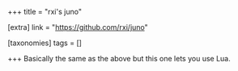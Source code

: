 +++
title = "rxi's juno"

[extra]
link = "https://github.com/rxi/juno"

[taxonomies]
tags = []

+++
Basically the same as the above but this one lets you use Lua.
